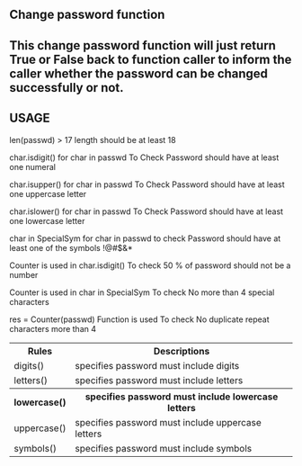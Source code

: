 <h2>Change password function<h2>
This change password function will just return True or False back to function caller to inform the caller whether the password can be changed successfully or not.

<h2>USAGE</h2>

len(passwd) > 17
length should be at least 18
          
char.isdigit() for char in passwd
To Check Password should have at least one numeral
          
char.isupper() for char in passwd
To Check Password should have at least one uppercase letter
          
char.islower() for char in passwd
To Check Password should have at least one lowercase letter
          
char in SpecialSym for char in passwd
to check Password should have at least one of the symbols !@#$&*

Counter is used in char.isdigit() 
To check 50 % of password should not be a number

Counter is used in char in SpecialSym
To check No more than 4 special characters

res = Counter(passwd) Function is used
To check No duplicate repeat characters more than 4

<table style="width:100%">
  <tr>
    <th>Rules</th>
    <th>Descriptions</th>
  </tr>
  <tr>
    <td>digits()</td>
    <td>specifies password must include digits</td>
  </tr>
  <tr>
    <td>letters()</td>
    <td>specifies password must include letters</td>
  </tr>
    <tr>
    <th>lowercase()</th>
    <th>specifies password must include lowercase letters</th>
  </tr>
  <tr>
    <td>uppercase()</td>
    <td>specifies password must include uppercase letters</td>
  </tr>
  <tr>
    <td>symbols()</td>
    <td>specifies password must include symbols</td>
  </tr>
</table>
